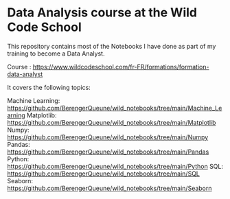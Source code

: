 # Data Analysis course at the Wild Code School

This repository contains most of the Notebooks I have done as part of my training to become a Data Analyst.

Course : https://www.wildcodeschool.com/fr-FR/formations/formation-data-analyst

It covers the following topics:

Machine Learning: https://github.com/BerengerQueune/wild_notebooks/tree/main/Machine_Learning
Matplotlib: https://github.com/BerengerQueune/wild_notebooks/tree/main/Matplotlib
Numpy: https://github.com/BerengerQueune/wild_notebooks/tree/main/Numpy
Pandas: https://github.com/BerengerQueune/wild_notebooks/tree/main/Pandas
Python: https://github.com/BerengerQueune/wild_notebooks/tree/main/Python
SQL: https://github.com/BerengerQueune/wild_notebooks/tree/main/SQL
Seaborn: https://github.com/BerengerQueune/wild_notebooks/tree/main/Seaborn


